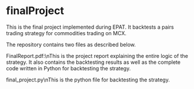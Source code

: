 # finalProject
This is the final project implemented during EPAT. 
It backtests a pairs trading strategy for commodities trading on MCX.

The repository contains two files as described below.

FinalReport.pdf:\nThis is the project report explaining the entire logic of the strategy.
It also contains the backtesting results as well as the complete code 
written in Python for backtesting the strategy.

final_project.py\nThis is the python file for backtesting the strategy.


